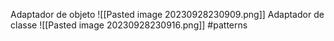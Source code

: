 Adaptador de objeto
![[Pasted image 20230928230909.png]]
Adaptador de classe
![[Pasted image 20230928230916.png]]
#patterns